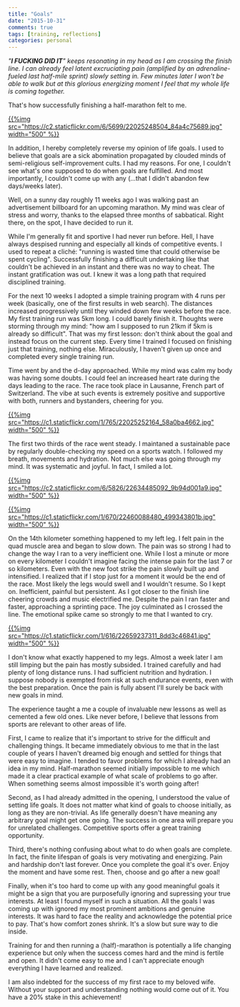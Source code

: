 ```yaml
---
title: "Goals"
date: "2015-10-31"
comments: true
tags: [training, reflections]
categories: personal
---
```


*"**I FUCKING DID IT**" keeps resonating in my head as I am crossing the finish line. I can already feel latent excruciating pain (amplified by an adrenaline-fueled last half-mile sprint) slowly setting in. Few minutes later I won't be able to walk but at this glorious energizing moment I feel that my whole life is coming together.*

That's how successfully finishing a half-marathon felt to me.

[{{%img src="https://c2.staticflickr.com/6/5699/22025248504_84a4c75689.jpg" width="500" %}}](https://www.flickr.com/photos/tentaclephotos/22025248504)

<!--more-->

In addition, I hereby completely reverse my opinion of life goals. I used to believe that goals are a sick abomination propagated by clouded minds of semi-religious self-improvement cults. I had my reasons. For one, I couldn't see what's one supposed to do when goals are fulfilled. And most importantly, I couldn't come up with any (...that I didn't abandon few days/weeks later).

Well, on a sunny day roughly 11 weeks ago I was walking past an advertisement billboard for an upcoming marathon. My mind was clear of stress and worry, thanks to the elapsed three months of sabbatical. Right there, on the spot, I have decided to run it.

While I'm generally fit and sportive I had never run before. Hell, I have always despised running and especially all kinds of competitive events. I used to repeat a cliché: "running is wasted time that could otherwise be spent cycling". Successfully finishing a difficult undertaking like that couldn't be achieved in an instant and there was no way to cheat. The instant gratification was out. I knew it was a long path that required disciplined training.


For the next 10 weeks I adopted a simple training program with 4 runs per week (basically, one of the first results in web search). The distances increased progressively until they winded down few weeks before the race. My first training run was 5km long. I could barely finish it. Thoughts were storming through my mind: "how am I supposed to run 21km if 5km is already so difficult". That was my first lesson: don't think about the goal and instead focus on the current step. Every time I trained I focused on finishing just that training, nothing else. Miraculously, I haven't given up once and completed every single training run.

Time went by and the d-day approached. While my mind was calm my body was having some doubts. I could feel an increased heart rate during the days leading to the race. The race took place in Lausanne, French part of Switzerland. The vibe at such events is extremely positive and supportive with both, runners and bystanders, cheering for you.

[{{%img src="https://c1.staticflickr.com/1/765/22025252164_58a0ba4662.jpg" width="500" %}}](https://www.flickr.com/photos/tentaclephotos/22025252164)

The first two thirds of the race went steady. I maintaned a sustainable pace by regularly double-checking my speed on a sports watch. I followed my breath, movements and hydration. Not much else was going through my mind. It was systematic and joyful. In fact, I smiled a lot.

[{{%img src="https://c2.staticflickr.com/6/5826/22634485092_9b94d001a9.jpg" width="500" %}}](https://www.flickr.com/photos/tentaclephotos/22634485092)

[{{%img src="https://c1.staticflickr.com/1/670/22460088480_499343801b.jpg" width="500" %}}](https://www.flickr.com/photos/tentaclephotos/22460088480)

On the 14th kilometer something happened to my left leg. I felt pain in the quad muscle area and began to slow down. The pain was so strong I had to change the way I ran to a very inefficient one. While I lost a minute or more on every kilometer I couldn't imagine facing the intense pain for the last 7 or so kilometers. Even with the new foot strike the pain slowly built up and intensified. I realized that if I stop just for a moment it would be the end of the race. Most likely the legs would swell and I wouldn't resume. So I kept on. Inefficient, painful but persistent. As I got closer to the finish line cheering crowds and music electrified me. Despite the pain I ran faster and faster, approaching a sprinting pace. The joy culminated as I crossed the line. The emotional spike came so strongly to me that I wanted to cry.

[{{%img src="https://c1.staticflickr.com/1/616/22659237311_8dd3c46841.jpg" width="500" %}}](https://www.flickr.com/photos/tentaclephotos/22659237311)

I don't know what exactly happened to my legs. Almost a week later I am still limping but the pain has mostly subsided. I trained carefully and had plenty of long distance runs. I had sufficient nutrition and hydration. I suppose nobody is exempted from risk at such endurance events, even with the best preparation. Once the pain is fully absent I'll surely be back with new goals in mind.

The experience taught a me a couple of invaluable new lessons as well as cemented a few old ones. Like never before, I believe that lessons from sports are relevant to other areas of life.

First, I came to realize that it's important to strive for the difficult and challenging things. It became immediately obvious to me that in the last couple of years I haven't dreamed big enough and settled for things that were easy to imagine. I tended to favor problems for which I already had an idea in my mind. Half-marathon seemed initially impossible to me which made it a clear practical example of what scale of problems to go after. When something seems almost impossible it's worth going after!

Second, as I had already admitted in the opening, I understood the value of setting life goals. It does not matter what kind of goals to choose initially, as long as they are non-trivial. As life generally doesn't have meaning any arbitrary goal might get one going. The success in one area will prepare you for unrelated challenges. Competitive sports offer a great training opportunity.

Third, there's nothing confusing about what to do when goals are complete. In fact, the finite lifespan of goals is very motivating and energizing. Pain and hardship don't last forever. Once you complete the goal it's over. Enjoy the moment and have some rest. Then, choose and go after a new goal!

Finally, when it's too hard to come up with any good meaningful goals it might be a sign that you are purposefully ignoring and supressing your true interests. At least I found myself in such a situation. All the goals I was coming up with ignored my most prominent ambitions and genuine interests. It was hard to face the reality and acknowledge the potential price to pay. That's how comfort zones shrink. It's a slow but sure way to die inside.

Training for and then running a (half)-marathon is potentially a life changing experience but only when the success comes hard and the mind is fertile and open. It didn't come easy to me and I can't appreciate enough everything I have learned and realized.

I am also indebted for the success of my first race to my beloved wife. Without your support and understanding nothing would come out of it. You have a 20% stake in this achievement!
